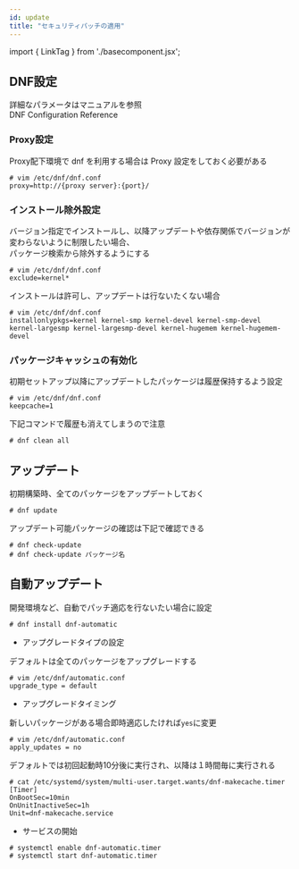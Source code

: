 ```yaml
---
id: update
title: "セキュリティパッチの適用"
---
```

import { LinkTag } from './basecomponent.jsx';

## DNF設定
詳細なパラメータはマニュアルを参照  
<LinkTag url="https://dnf.readthedocs.io/en/latest/conf_ref.html#installonlypkgs-label">DNF Configuration Reference</LinkTag>  

### Proxy設定
Proxy配下環境で dnf を利用する場合は Proxy 設定をしておく必要がある  

```
# vim /etc/dnf/dnf.conf
proxy=http://{proxy server}:{port}/
```

### インストール除外設定  
バージョン指定でインストールし、以降アップデートや依存関係でバージョンが変わらないように制限したい場合、  
パッケージ検索から除外するようにする  

```
# vim /etc/dnf/dnf.conf
exclude=kernel*
```

インストールは許可し、アップデートは行ないたくない場合  

```
# vim /etc/dnf/dnf.conf
installonlypkgs=kernel kernel-smp kernel-devel kernel-smp-devel kernel-largesmp kernel-largesmp-devel kernel-hugemem kernel-hugemem-devel
```

### パッケージキャッシュの有効化
初期セットアップ以降にアップデートしたパッケージは履歴保持するよう設定  

```
# vim /etc/dnf/dnf.conf
keepcache=1
```

下記コマンドで履歴も消えてしまうので注意  

```
# dnf clean all
```

## アップデート  
初期構築時、全てのパッケージをアップデートしておく  

```
# dnf update
```

アップデート可能パッケージの確認は下記で確認できる  

```
# dnf check-update
# dnf check-update パッケージ名
```

## 自動アップデート
開発環境など、自動でパッチ適応を行ないたい場合に設定  

```
# dnf install dnf-automatic
```

* アップグレードタイプの設定  

デフォルトは全てのパッケージをアップグレードする  

```
# vim /etc/dnf/automatic.conf
upgrade_type = default
```

* アップグレードタイミング  

新しいパッケージがある場合即時適応したければ`yes`に変更  

```
# vim /etc/dnf/automatic.conf
apply_updates = no
```

デフォルトでは初回起動時10分後に実行され、以降は１時間毎に実行される  

```
# cat /etc/systemd/system/multi-user.target.wants/dnf-makecache.timer
[Timer]
OnBootSec=10min
OnUnitInactiveSec=1h
Unit=dnf-makecache.service
```

* サービスの開始  

```
# systemctl enable dnf-automatic.timer
# systemctl start dnf-automatic.timer
```

